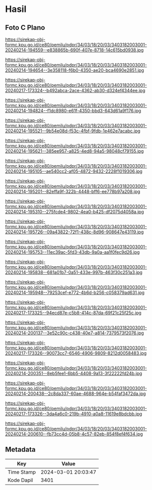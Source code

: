 # Hasil

## Foto C Plano

https://sirekap-obj-formc.kpu.go.id/ce80/pemilu/pdpr/34/03/18/20/03/3403182003001-20240214-194559--e838865b-690f-407e-8718-14c615bd0938.jpg

https://sirekap-obj-formc.kpu.go.id/ce80/pemilu/pdpr/34/03/18/20/03/3403182003001-20240214-194654--3e358118-f6b0-4350-ae20-bca4690e2851.jpg

https://sirekap-obj-formc.kpu.go.id/ce80/pemilu/pdpr/34/03/18/20/03/3403182003001-20240217-173324--b492abca-2ace-4362-ab30-d324ef4344ee.jpg

https://sirekap-obj-formc.kpu.go.id/ce80/pemilu/pdpr/34/03/18/20/03/3403182003001-20240214-194824--f1dc8980-e61f-4350-bbd3-643d61a9f176.jpg

https://sirekap-obj-formc.kpu.go.id/ce80/pemilu/pdpr/34/03/18/20/03/3403182003001-20240214-195521--9b54e08d-f53c-4fbf-9fdb-1e462e7acabc.jpg

https://sirekap-obj-formc.kpu.go.id/ce80/pemilu/pdpr/34/03/18/20/03/3403182003001-20240214-195621--385ee957-a825-4ed8-94a5-98048cf79155.jpg

https://sirekap-obj-formc.kpu.go.id/ce80/pemilu/pdpr/34/03/18/20/03/3403182003001-20240214-195105--ae540cc2-af05-4872-9432-2228f1019306.jpg

https://sirekap-obj-formc.kpu.go.id/ce80/pemilu/pdpr/34/03/18/20/03/3403182003001-20240214-195201--82effa9f-322b-4448-bff6-ee778b97a208.jpg

https://sirekap-obj-formc.kpu.go.id/ce80/pemilu/pdpr/34/03/18/20/03/3403182003001-20240214-195310--275fcde4-9802-4ea0-b425-df2075d4058a.jpg

https://sirekap-obj-formc.kpu.go.id/ce80/pemilu/pdpr/34/03/18/20/03/3403182003001-20240214-195726--09a43822-72f1-438c-8d96-908647e43119.jpg

https://sirekap-obj-formc.kpu.go.id/ce80/pemilu/pdpr/34/03/18/20/03/3403182003001-20240214-195753--11ec39ac-5fd3-43db-9a0a-aa1f0fec9d26.jpg

https://sirekap-obj-formc.kpu.go.id/ce80/pemilu/pdpr/34/03/18/20/03/3403182003001-20240214-195838--681a01b7-0a51-433e-997b-463f30c251a3.jpg

https://sirekap-obj-formc.kpu.go.id/ce80/pemilu/pdpr/34/03/18/20/03/3403182003001-20240214-195948--79253cef-e772-4b6d-b256-c058379ad631.jpg

https://sirekap-obj-formc.kpu.go.id/ce80/pemilu/pdpr/34/03/18/20/03/3403182003001-20240217-173325--94ecd87e-c5b8-414c-87da-69f21c25f25c.jpg

https://sirekap-obj-formc.kpu.go.id/ce80/pemilu/pdpr/34/03/18/20/03/3403182003001-20240214-200137--3e52c90c-c438-40e7-a814-7379573f2076.jpg

https://sirekap-obj-formc.kpu.go.id/ce80/pemilu/pdpr/34/03/18/20/03/3403182003001-20240217-173326--90073cc7-6546-4906-9809-8212d0058483.jpg

https://sirekap-obj-formc.kpu.go.id/ce80/pemilu/pdpr/34/03/18/20/03/3403182003001-20240214-200351--8eb5fee1-6bb5-4408-9a13-3f22222fd24b.jpg

https://sirekap-obj-formc.kpu.go.id/ce80/pemilu/pdpr/34/03/18/20/03/3403182003001-20240214-200438--2c8da337-60ae-4688-964e-b54faf3472da.jpg

https://sirekap-obj-formc.kpu.go.id/ce80/pemilu/pdpr/34/03/18/20/03/3403182003001-20240217-173326--3da4a6c0-219b-4910-a0a8-11619e8bdcbb.jpg

https://sirekap-obj-formc.kpu.go.id/ce80/pemilu/pdpr/34/03/18/20/03/3403182003001-20240214-200610--fb73cc4d-05b8-4c57-82eb-854f8ef4f634.jpg


## Metadata

| Key        | Value               |
| ---------- | ------------------- |
| Time Stamp | 2024-03-01 20:03:47 |
| Kode Dapil | 3401                |



